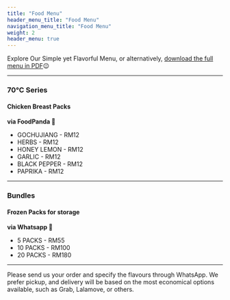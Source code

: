 ```yaml
---
title: "Food Menu"
header_menu_title: "Food Menu"
navigation_menu_title: "Food Menu"
weight: 2
header_menu: true
---
```



Explore Our Simple yet Flavorful Menu, or alternatively, [download the full menu in PDF](menu/Eatermy-Oct-2023.pdf)😉

---

### 70°C Series
#### Chicken Breast Packs
**via FoodPanda 🚴**
- GOCHUJIANG - RM12
- HERBS - RM12
- HONEY LEMON - RM12
- GARLIC - RM12
- BLACK PEPPER - RM12
- PAPRIKA - RM12
---
### Bundles
#### Frozen Packs for storage
**via Whatsapp 🚚**
- 5 PACKS - RM55
- 10 PACKS - RM100
- 20 PACKS - RM180
---
Please send us your order and specify the flavours through WhatsApp. We prefer pickup, and delivery will be based on the most economical options available, such as Grab, Lalamove, or others.